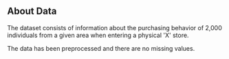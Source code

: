 ## About Data

The dataset consists of information about the purchasing behavior of 2,000 individuals from a given area when entering a physical 'X' store. 

The data has been preprocessed and there are no missing values. 
